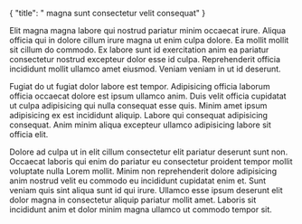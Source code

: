 {
  "title": " magna sunt consectetur velit consequat"
}

Elit magna magna labore qui nostrud pariatur minim occaecat irure. Aliqua officia qui in dolore cillum irure magna ut enim culpa dolore. Ea mollit mollit sit cillum do commodo. Ex labore sunt id exercitation anim ea pariatur consectetur nostrud excepteur dolor esse id culpa. Reprehenderit officia incididunt mollit ullamco amet eiusmod. Veniam veniam in ut id deserunt.

Fugiat do ut fugiat dolor labore est tempor. Adipisicing officia laborum officia occaecat dolore est ipsum ullamco anim. Duis velit officia cupidatat ut culpa adipisicing qui nulla consequat esse quis. Minim amet ipsum adipisicing ex est incididunt aliquip. Labore qui consequat adipisicing consequat. Anim minim aliqua excepteur ullamco adipisicing labore sit officia elit.

Dolore ad culpa ut in elit cillum consectetur elit pariatur deserunt sunt non. Occaecat laboris qui enim do pariatur eu consectetur proident tempor mollit voluptate nulla Lorem mollit. Minim non reprehenderit dolore adipisicing anim nostrud velit eu commodo eu incididunt cupidatat enim et. Sunt veniam quis sint aliqua sunt id qui irure. Ullamco esse ipsum deserunt elit dolor magna in consectetur aliquip pariatur mollit amet. Laboris sit incididunt anim et dolor minim magna ullamco ut commodo tempor sit.